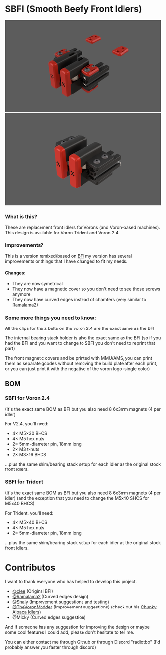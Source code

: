 # SBFI (Smooth Beefy Front Idlers)

![SBFI family render](Images/SBFI_2.4.png)
![SBFI family render](Images/SBFI_Trident.png)

### What is this?

These are replacement front idlers for Vorons (and Voron-based machines).
This design is available for Voron Trident and Voron 2.4.

### Improvements?

This is a version remixed/based on [BFI](https://github.com/clee/VoronBFI/tree/main)
my version has several improvements or things that I have changed to fit my needs.
#### Changes:
- They are now symetrical
- They now have a magnetic cover so you don't need to see those screws anymore
- They now have curved edges instead of chamfers (very similar to [Ramalama2](https://github.com/Ramalama2/Voron-2-Mods/tree/main/Front_Idlers))

### Some more things you need to know:
All the clips for the z belts on the voron 2.4 are the exact same as the BFI

The internal bearing stack holder is also the exact same as the BFI (so if you had the BFI and you want to change to SBFI you don't need to reprint that part)

The front magnetic covers and be printed with MMU/AMS, you can print them as separate gcodes without removing the build plate after each print, or you can just print it with the negative of the voron logo (single color)

## BOM

### SBFI for Voron 2.4
(It's the exact same BOM as BFI but you also need 8 6x3mm magnets (4 per idler)

For V2.4, you'll need:
- 4× M5×30 BHCS 
- 4× M5 hex nuts
- 2× 5mm-diameter pin, 18mm long
- 2× M3 t-nuts
- 2× M3×16 BHCS

...plus the same shim/bearing stack setup for each idler as the original stock front idlers.

### SBFI for Trident
(It's the exact same BOM as BFI but you also need 8 6x3mm magnets (4 per idler) (and the exception that you need to change the M5x40 SHCS for M5x40 BHCS)

For Trident, you'll need:
- 4× M5×40 BHCS
- 4× M5 hex nuts
- 2× 5mm-diameter pin, 18mm long

...plus the same shim/bearing stack setup for each idler as the original stock front idlers.

# Contributos
I want to thank everyone who has helped to develop this project.

- [@clee](https://github.com/clee) (Original BFI)
- [@Ramalama2](https://github.com/Ramalama2) (Curved edges design)
- [@Shaly](https://github.com/Apstarkdev) (Improvement suggestions and testing)
- [@TheVoronModder](https://www.youtube.com/@TheVoronModder) (Improvement suggestions) (check out his [Chunky Alpaca Idlers](https://www.printables.com/model/678823-voron-24-trident-chunky-alpaca-tensioners))
- @Micky (Curved edges suggestion)

And If someone has any suggestion for improving the design or maybe some cool features I could add, please don't hesitate to tell me.

You can either contact me through Github or through Discord "radiotbo" (I'd probably answer you faster through discord)
